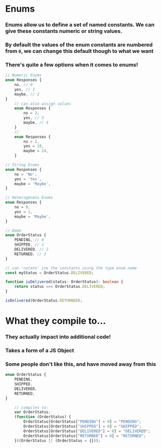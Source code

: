 # Enums

### Enums allow us to define a set of named constants. We can give these constants numeric or string values.  

### By default the values of the enum constants are numbered from `0`, we can change this default though to what we want


### There's quite a few options when it comes to enums!
```ts
// Numeric Enums
enum Responses {
    no, // 0
    yes, // 1
    maybe, // 2
}
    // can also assign values
    enum Responses {
        no = 2,
        yes, // 3
        maybe, // 4
    }
    //
    enum Responses {
        no = 2,
        yes = 10,
        maybe = 24,
    }

// String Enums
enum Responses {
    no = 'No',
    yes = 'Yes',
    maybe = 'Maybe',
}

// Heterogenous Enums
enum Responses {
    no = 0,
    yes = 1,
    maybe = 'Maybe',
}

// Demo
enum OrderStatus {
    PENDING, // 0
    SHIPPED, // 1
    DELIVERED, // 2
    RETURNED, // 3
}

// can 'notate' ino the constants using the type enum name
const myStatus = OrderStatus.DELIVERED;

function isDelivered(status: OrderStatus): boolean {
    return status === OrderStatus.DELIVERED;
}

isDelivered(OrderStatus.RETURNED);

```

# What they compile to...
### They actually impact into additional code!
### Takes a form of a JS Object
### Some people don't like this, and have moved away from this

```ts
enum OrderStatus {
    PENDING, 
    SHIPPED,
    DELIVERED,
    RETURNED,
}

    // compiles to:
    var OrderStatus;
    (function (OrderStatus) {
        OrderStatus[OrderStatus["PENDING"] = 0] = "PENDING";
        OrderStatus[OrderStatus["SHIPPED"] = 0] = "SHIPPED";
        OrderStatus[OrderStatus["DELIVERED"] = 0] = "DELIVERED";
        OrderStatus[OrderStatus["RETURNED"] = 0] = "RETURNED";
    })(OrderStatus || (OrderStatus = {}));
